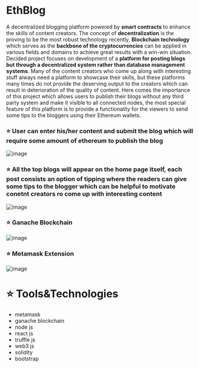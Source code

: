 # EthBlog 
A decentralized blogging platform powered by **smart contracts** to enhance the skills of content creators.
The concept of **decentralization** is the proving to be the most robust technology recently, **Blockchain technology** which serves as the **backbone of the cryptocurrencies** can be applied in various fields and domains to achieve great results with a win-win situation. Decided project focuses on development of a **platform for posting blogs but through a decentralized system rather than database management systems**. Many of the content creators who come up along with interesting stuff always need a platform to showcase their skills, but these platforms many times do not provide the deserving output to the creators which can result in deterioration of the quality of content. Here comes the importance of this project which allows users to publish their blogs without any third party system and make it visible to all connected nodes, the most special feature of this platform is to provide a functionality for the viewers to send some tips to the bloggers using their Ethereum wallets. 


### ⭐ User can enter his/her content and submit the blog which will require some amount of ethereum to publish the blog

![image](https://user-images.githubusercontent.com/78098329/162614612-a046d3fb-a949-4e52-bbb8-9e8baea345ec.png)

### ⭐ All the top blogs will appear on the home page itself, each post consists an option of tipping where the readers can give some tips to the blogger which can be helpful to motivate conetnt creators ro come up with interesting content

![image](https://user-images.githubusercontent.com/78098329/162614687-b0b5d19f-73f7-4833-ae25-5fb1e7bbb8ea.png)

### ⭐ Ganache Blockchain

![image](https://user-images.githubusercontent.com/78098329/162614906-1bc141f1-9db2-41e1-b178-29959111e4eb.png)

### ⭐ Metamask Extension

![image](https://user-images.githubusercontent.com/78098329/162614925-ac35049b-eedc-45f3-999d-1a619bd30a3f.png)


# ⭐ Tools&Technologies
- metamask
- ganache blockchain
- node js
- react js
- truffle js
- web3 js
- solidity
- bootstrap

